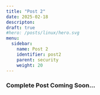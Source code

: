 ```yaml
---
title: "Post 2"
date: 2025-02-18
descripton:
draft: true
#hero: /posts/linux/hero.svg
menu:
  sidebar:
    name: Post 2
    identifier: post2
    parent: security
    weight: 20
---
```

### Complete Post Coming Soon...
